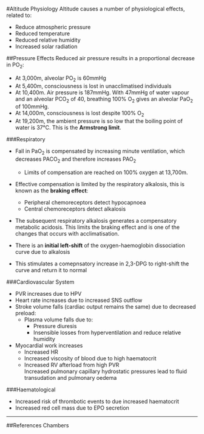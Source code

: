 #Altitude Physiology
Altitude causes a number of physiological effects, related to:
* Reduce atmospheric pressure
* Reduced temperature
* Reduced relative humidity
* Increased solar radiation

##Pressure Effects
Reduced air pressure results in a proportional decrease in PO<sub>2</sub>:
* At 3,000m, alveolar PO<sub>2</sub> is 60mmHg
* At 5,400m, consciousness is lost in unacclimatised individuals
* At 10,400m. Air pressure is 187mmHg. With 47mmHg of water vapour and an alveolar PCO<sub>2</sub> of 40, breathing 100% O<sub>2</sub> gives an alveolar PaO<sub>2</sub> of 100mmHg.
* At 14,000m, consciousness is lost despite 100% O<sub>2</sub>
* At 19,200m, the ambient pressure is so low that the boiling point of water is 37°C. This is the **Armstrong limit**.

###Respiratory
* Fall in PaO<sub>2</sub> is compensated by increasing minute ventilation, which decreases PACO<sub>2</sub> and therefore increases PAO<sub>2</sub>
  * Limits of compensation are reached on 100% oxygen at 13,700m.
* Effective compensation is limited by the respiratory alkalosis, this is known as the **braking effect**:
  * Peripheral chemoreceptors detect hypocapnoea
  * Central chemoreceptors detect alkalosis
* The subsequent respiratory alkalosis generates a compensatory metabolic acidosis. This limits the braking effect and is one of the changes that occurs with acclimatisation.


* There is an **initial left-shift** of the oxygen-haemoglobin dissociation curve due to alkalosis
* This stimulates a comepnsatory increase in 2,3-DPG to right-shift the curve and return it to normal

###Cardiovascular System
* PVR increases due to HPV
* Heart rate increases due to increased SNS outflow
* Stroke volume falls (cardiac output remains the same) due to decreased preload:
  * Plasma volume falls due to:
    * Pressure diuresis
    * Insensible losses from hyperventilation and reduce relative humidity
* Myocardial work increases
    * Increased HR
    * Increased viscosity of blood due to high haematocrit
    * Increased RV afterload from high PVR  
    Increased pulmonary capillary hydrostatic pressures lead to fluid transudation and pulmonary oedema

###Haematological
* Increased risk of thrombotic events to due increased haematocrit
* Increased red cell mass due to EPO secretion

---
##References
Chambers